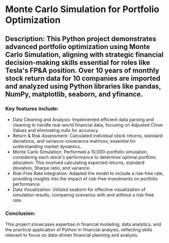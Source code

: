 # Monte Carlo Simulation for Portfolio Optimization

## Description: This Python project demonstrates advanced portfolio optimization using Monte Carlo Simulation, aligning with strategic financial decision-making skills essential for roles like Tesla's FP&A position. Over 10 years of monthly stock return data for 10 companies are imported and analyzed using Python libraries like pandas, NumPy, matplotlib, seaborn, and yfinance. 

### Key features include:
* Data Cleaning and Analysis: Implemented efficient data parsing and cleaning to handle real-world financial data, focusing on Adjusted Close Values and eliminating nulls for accuracy.
* Return & Risk Assessment: Calculated individual stock returns, standard deviations, and variance-covariance matrices, essential for understanding market dynamics.
* Monte Carlo Simulation: Performed a 10,000-portfolio simulation, considering each stock's performance to determine optimal portfolio allocation. This involved calculating expected returns, standard deviation, Sharpe ratio, and variance.
* Risk-Free Rate Integration: Adapted the model to include a risk-free rate, providing insights into the impact of risk-free investments on portfolio performance.
* Data Visualization: Utilized seaborn for effective visualization of simulation results, comparing scenarios with and without a risk-free rate.

### Conclusion:

This project showcases expertise in financial modeling, data analytics, and the practical application of Python in financial analysis, reflecting skills relevant to focus on data-driven financial planning and analysis.






